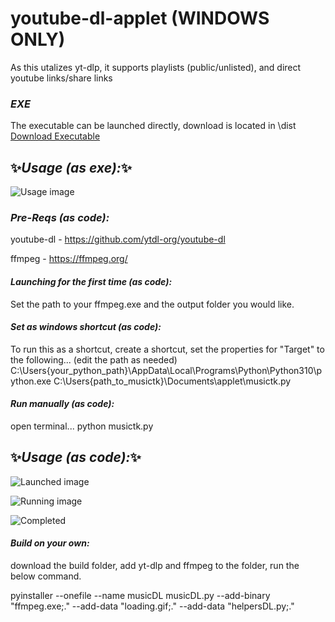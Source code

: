 # youtube-dl-applet (WINDOWS ONLY)

As this utalizes yt-dlp, it supports playlists (public/unlisted), and direct youtube links/share links

### _EXE_
The executable can be launched directly, download is located in \dist\
[Download Executable](https://github.com/FrankMerin/youtube-dl-applet/raw/main/dist/musicDL.exe)


## ✨_Usage (as exe):_✨

![Usage image](https://cdn.discordapp.com/attachments/280776371779928074/1153904262380789861/image.png)

### _Pre-Reqs (as code):_

youtube-dl - https://github.com/ytdl-org/youtube-dl

ffmpeg - https://ffmpeg.org/

#### _Launching for the first time (as code):_
Set the path to your ffmpeg.exe and the output folder you would like. 


#### _Set as windows shortcut (as code):_
To run this as a shortcut, create a shortcut, set the properties for "Target" to the following... (edit the path as needed)
C:\Users\{your_python_path}\AppData\Local\Programs\Python\Python310\python.exe C:\Users\{path_to_musictk}\Documents\applet\musictk.py

#### _Run manually (as code):_
open terminal... python musictk.py



## ✨_Usage (as code):_✨
![Launched image](https://cdn.discordapp.com/attachments/280776371779928074/1153069407027855390/image.png)

![Running image](https://cdn.discordapp.com/attachments/280776371779928074/1153068704100253767/image.png)

![Completed](https://cdn.discordapp.com/attachments/280776371779928074/1153069065703800933/image.png)

#### _Build on your own:_

download the build folder, add yt-dlp and ffmpeg to the folder, run the below command.

pyinstaller --onefile --name musicDL musicDL.py --add-binary "ffmpeg.exe;." --add-data "loading.gif;." --add-data "helpersDL.py;."